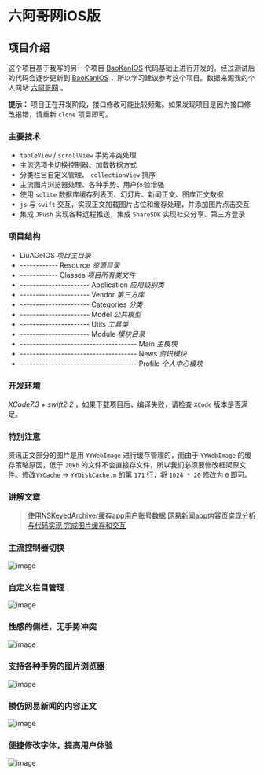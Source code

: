 # 六阿哥网iOS版

## 项目介绍

这个项目基于我写的另一个项目 [BaoKanIOS](https://github.com/6ag/BaoKanIOS) 代码基础上进行开发的。经过测试后的代码会逐步更新到 [BaoKanIOS](https://github.com/6ag/BaoKanIOS) ，所以学习建议参考这个项目。数据来源我的个人网站 [六阿哥网](http://www.6ag.cn)  。

**提示：** 项目正在开发阶段，接口修改可能比较频繁。如果发现项目是因为接口修改报错，请重新 `clone` 项目即可。

### 主要技术

+ `tableView` / `scrollView` 手势冲突处理
+ 主流选项卡切换控制器、加载数据方式
+ 分类栏目自定义管理、 `collectionView` 排序
+ 主流图片浏览器处理、各种手势、用户体验增强
+ 使用 `sqlite` 数据库缓存列表页、幻灯片、新闻正文、图库正文数据
+ `js` 与 `swift` 交互，实现正文加载图片占位和缓存处理，并添加图片点击交互
+ 集成 `JPush` 实现各种远程推送，集成 `ShareSDK` 实现社交分享、第三方登录

### 项目结构

+ LiuAGeIOS *项目主目录*
+ ------------ Resource *资源目录*
+ ------------ Classes *项目所有类文件*
+ ---------------------- Application *应用级别类*
+ ---------------------- Vendor *第三方库*
+ ---------------------- Categories *分类*
+ ---------------------- Model *公共模型*
+ ---------------------- Utils *工具类*
+ ---------------------- Module *模块目录*
+ ------------------------------------- Main *主模块*
+ ------------------------------------- News *资讯模块*
+ ------------------------------------- Profile *个人中心模块*

### 开发环境

*XCode7.3* + *swift2.2* ，如果下载项目后，编译失败，请检查 `XCode` 版本是否满足。

### 特别注意

资讯正文部分的图片是用 `YYWebImage` 进行缓存管理的，而由于 `YYWebImage` 的缓存策略原因，低于 `20kb` 的文件不会直接存文件，所以我们必须要修改框架原文件。修改`YYCache` -> `YYDiskCache.m` 的第 `171` 行，将 `1024 * 20` 修改为 `0` 即可。

### 讲解文章

>[使用NSKeyedArchiver缓存app用户账号数据](https://blog.6ag.cn/1545.html)
>[网易新闻app内容页实现分析与代码实现 完成图片缓存和交互](https://blog.6ag.cn/1514.html)

### 主流控制器切换

![image](https://github.com/6ag/LiuAGeIOS/blob/master/1.gif)

### 自定义栏目管理

![image](https://github.com/6ag/LiuAGeIOS/blob/master/2.gif)

### 性感的侧栏，无手势冲突

![image](https://github.com/6ag/LiuAGeIOS/blob/master/3.gif)

### 支持各种手势的图片浏览器

![image](https://github.com/6ag/LiuAGeIOS/blob/master/4.gif)

### 模仿网易新闻的内容正文

![image](https://github.com/6ag/LiuAGeIOS/blob/master/5.gif)

### 便捷修改字体，提高用户体验

![image](https://github.com/6ag/LiuAGeIOS/blob/master/6.gif)


